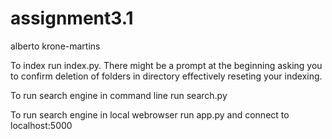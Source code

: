 # assignment3.1
alberto krone-martins

To index run index.py. There might be a prompt at the beginning asking you to confirm deletion of folders in directory effectively reseting your indexing.

To run search engine in command line run search.py

To run search engine in local webrowser run app.py and connect to localhost:5000